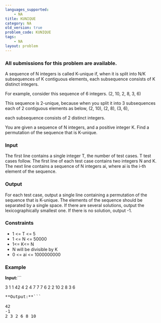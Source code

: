 ```yaml
---
languages_supported:
    - NA
title: KUNIQUE
category: NA
old_version: true
problem_code: KUNIQUE
tags:
    - NA
layout: problem
---
```

###  All submissions for this problem are available. 

A sequence of N integers is called K-unique if, when it is split into N/K subsequences of K contiguous elements, each subsequence consists of K distinct integers.

For example, consider this sequence of 6 integers.
(2, 10, 2, 8, 3, 6)

This sequence is 2-unique, because when you split it into 3 subsequences each of 2 contiguous elements as below,
(2, 10), (2, 8), (3, 6),

each subsequence consists of 2 distinct integers.

You are given a sequence of N integers, and a positive integer K. Find a permutation of the sequence that is K-unique.

### Input

The first line contains a single integer T, the number of test cases. T test cases follow. The first line of each test case contains two integers N and K. The next line contains a sequence of N integers ai, where ai is the i-th element of the sequence.

### Output

For each test case, output a single line containing a permutation of the sequence that is K-unique. The elements of the sequence should be separated by a single space. If there are several solutions, output the lexicographically smallest one. If there is no solution, output -1.

### Constraints

- 1 <= T <= 5
- 1 <= N <= 50000
- 1<= K<= N
- N will be divisible by K
- 0 <= ai <= 1000000000

### Example

**Input:**```

3
1 1
42
4 2
4 7 7 7
6 2
2 10 2 8 3 6
<pre>
**Output:**```

42
-1
2 3 2 6 8 10
</pre>